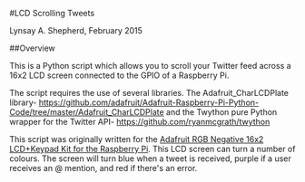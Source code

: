 #LCD Scrolling Tweets

Lynsay A. Shepherd, February 2015

##Overview

This is a Python script which allows you to scroll your Twitter feed across a 16x2 LCD screen connected to the GPIO of a Raspberry Pi.

The script requires the use of several libraries.  The Adafruit_CharLCDPlate library- https://github.com/adafruit/Adafruit-Raspberry-Pi-Python-Code/tree/master/Adafruit_CharLCDPlate and the Twython pure Python wrapper for the Twitter API- https://github.com/ryanmcgrath/twython

This script was originally written for the <a href="http://www.adafruit.com/product/1110">Adafruit RGB Negative 16x2 LCD+Keypad Kit for the Raspberry Pi</a>.  This LCD screen can turn a number of colours.  The screen will turn blue when a tweet is received, purple if a user receives an @ mention, and red if there's an error.
